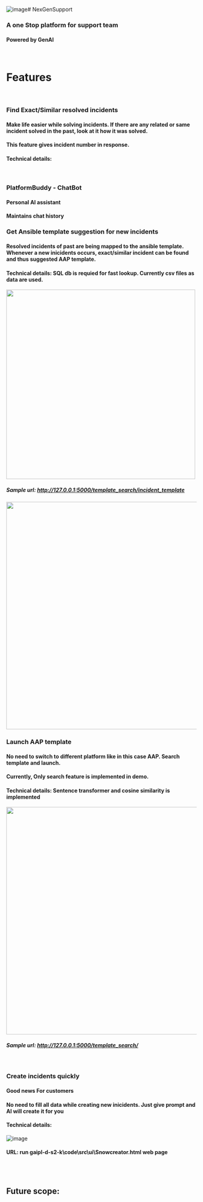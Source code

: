 ![image](https://github.com/user-attachments/assets/a4b231ad-2213-4f62-a97e-c6307c46062f)# NexGenSupport
### A one Stop platform for support team
#### Powered by GenAI

<br/>

# Features

<br/>


### Find Exact/Similar resolved incidents
#### Make life easier while solving incidents. If there are any related or same incident solved in the past, look at it how it was solved.
#### This feature gives incident number in response.
#### Technical details:

<br/>

### PlatformBuddy - ChatBot
#### Personal AI assistant
#### Maintains chat history

### Get Ansible template suggestion for new incidents
#### Resolved incidents of past are being mapped to the ansible template. Whenever a new inicidents occurs, exact/similar incident can be found and thus suggested AAP template.
#### Technical details: SQL db is requied for fast lookup. Currently csv files as data are used.
<img src="https://github.com/user-attachments/assets/016b624f-6cbb-401d-9cc5-2c96462f94e7" width="500">

##### Sample url: http://127.0.0.1:5000/template_search/incident_template

<img src="https://github.com/user-attachments/assets/7a099dcf-58ce-47da-ad85-ed9544d72338" width="600">


<br/>

### Launch AAP template
#### No need to switch to different platform like in this case AAP. Search template and launch.
#### Currently, Only search feature is implemented in demo. 
#### Technical details: Sentence transformer and cosine similarity is implemented
<img src="https://github.com/user-attachments/assets/4e23b1d4-1ea6-4582-989f-ce4fa7554330" width="600">

##### Sample url: http://127.0.0.1:5000/template_search/


<br/>

### Create incidents quickly
#### Good news For customers
#### No need to fill all data while creating new inicidents. Just give prompt and AI will create it for you
#### Technical details: 

![image](https://github.com/user-attachments/assets/3c159940-3bac-42a3-af1f-afeaacc47dac)
#### URL: run gaipl-d-s2-k\code\src\ui\Snowcreator.html web page


<br/>


<br/>

## Future scope:

## 







